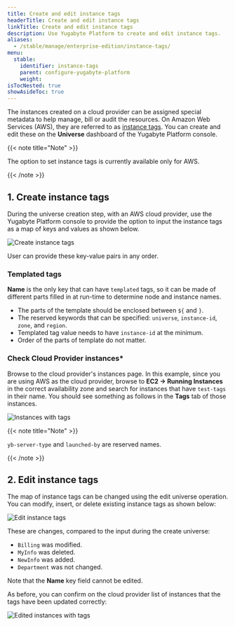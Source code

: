 ```yaml
---
title: Create and edit instance tags
headerTitle: Create and edit instance tags
linkTitle: Create and edit instance tags
description: Use Yugabyte Platform to create and edit instance tags.
aliases:
  - /stable/manage/enterprise-edition/instance-tags/
menu:
  stable:
    identifier: instance-tags
    parent: configure-yugabyte-platform
    weight: 
isTocNested: true
showAsideToc: true
---
```


The instances created on a cloud provider can be assigned special metadata to help manage, bill or audit the resources. On Amazon Web Services (AWS), they are referred to as
[instance tags](https://docs.aws.amazon.com/AWSEC2/stable/UserGuide/Using_Tags.html). You can create and edit these on the **Universe** dashboard of the
Yugabyte Platform console.

{{< note title="Note" >}}

The option to set instance tags is currently available only for AWS.

{{< /note >}}

## 1. Create instance tags

During the universe creation step, with an AWS cloud provider, use the Yugabyte Platform console to provide the option to input the instance tags as a map of keys and values as shown below.

![Create instance tags](/images/ee/inst-tags-1.png)

User can provide these key-value pairs in any order.

### Templated tags

**Name** is the only key that can have `templated` tags, so it can be made of different parts filled in at run-time to determine node and instance names.

- The parts of the template should be enclosed between `${` and `}`.
- The reserved keywords that can be specified: `universe`, `instance-id`, `zone`, and `region`.
- Templated tag value needs to have `instance-id` at the minimum.
- Order of the parts of template do not matter.

### Check Cloud Provider instances*

Browse to the cloud provider's instances page. In this example, since you are using AWS as the cloud provider, browse to **EC2 -> Running Instances**
in the correct availability zone and search for instances that have `test-tags` in their name. You should see something as follows in the
**Tags** tab of those instances.

![Instances with tags](/images/ee/inst-tags-aws-1.png)

{{< note title="Note" >}}

`yb-server-type` and `launched-by` are reserved names.

{{< /note >}}

## 2. Edit instance tags

The map of instance tags can be changed using the edit universe operation. You can modify, insert, or delete existing instance tags as shown below:

![Edit instance tags](/images/ee/inst-tags-2.png)

These are changes, compared to the input during the create universe:

- `Billing` was modified.
- `MyInfo` was deleted.
- `NewInfo` was added.
- `Department` was not changed.

Note that the **Name** key field cannot be edited.

As before, you can confirm on the cloud provider list of instances that the tags have been updated correctly:

![Edited instances with tags](/images/ee/inst-tags-aws-2.png)
